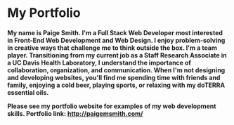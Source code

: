 <h1>My Portfolio</h1>

<h4>My name is Paige Smith. I'm a Full Stack Web Developer most interested in Front-End Web Development and Web Design. 
I enjoy problem-solving in creative ways that challenge me to think outside the box. I'm a team player. Transitioning from my current job as a Staff Research Associate in a UC Davis Health Laboratory, I understand the importance of collaboration, organization, and communication. When I'm not designing and developing websites, you'll find me spending time with friends and family, enjoying a cold beer, playing sports, or relaxing with my doTERRA essential oils. 

Please see my portfolio website for examples of my web development skills. 
Portfolio link: http://paigemsmith.com/ </h4>

